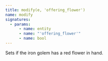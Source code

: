 ```yaml
---
title: modify(e, 'offering_flower')
name: modify
signatures:
  - params:
      - name: entity
      - name: "'offering_flower'"
      - name: bool
---
```


Sets if the iron golem has a red flower in hand.
